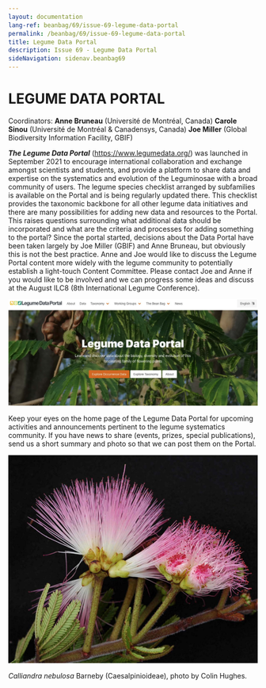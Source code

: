 ```yaml
---
layout: documentation
lang-ref: beanbag/69/issue-69-legume-data-portal
permalink: /beanbag/69/issue-69-legume-data-portal
title: Legume Data Portal
description: Issue 69 - Legume Data Portal
sideNavigation: sidenav.beanbag69
---
```


# LEGUME DATA PORTAL

Coordinators:
**Anne Bruneau** (Université de Montréal, Canada)
**Carole Sinou** (Université de Montréal & Canadensys, Canada)
**Joe Miller** (Global Biodiversity Information Facility, GBIF)

***The Legume Data Portal*** (https://www.legumedata.org/) was launched in September 2021 to encourage international collaboration and exchange amongst scientists and students, and provide a platform to share data and expertise on the systematics and evolution of the Leguminosae with a broad community of users. The legume species checklist arranged by subfamilies is available on the Portal and is being regularly updated there. This checklist provides the taxonomic backbone for all other legume data initiatives and there are many possibilities for adding new data and resources to the Portal. This raises questions surrounding what additional data should be incorporated and what are the criteria and processes for adding something to the portal? Since the portal started, decisions about the Data Portal have been taken largely by Joe Miller (GBIF) and Anne Bruneau, but obviously this is not the best practice. Anne and Joe would like to discuss the Legume Portal content more widely with the legume community to potentially establish a light-touch Content Committee. Please contact Joe and Anne if you would like to be involved and we can progress some ideas and discuss at the August ILC8 (8th International Legume Conference).

![](/assets/images/69/legume-data-portal.png)

Keep your eyes on the home page of the Legume Data Portal for upcoming activities and announcements pertinent to the legume systematics community. If you have news to share (events, prizes, special publications), send us a short summary and photo so that we can post them on the Portal.

![*Calliandra nebulosa* Barneby (Caesalpinioideae), photo by Colin Hughes.](/assets/images/69/calliandra-nebulosa.png)

*Calliandra nebulosa* Barneby (Caesalpinioideae), photo by Colin Hughes.
